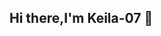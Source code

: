 ## Hi there,I'm Keila-07 👋

<!--
**Keila-07/Keila-07** is a ✨ _special_ ✨ repository because its `README.md` (this file) appears on your GitHub profile.

Here are some ideas to get you started:

- 🔭 I’m currently unemployed
- 🌱 I’m currently learning Data Science(Python)
- 👯 I’m looking to collaborate on: 
open source projects
interesting ideas and startups
- 🤔 I’m looking for help with ...
- 💬 Ask me about ...
- 📫 How to reach me: malebomokhonoana67@gmail.com
- 😄 Pronouns: her
- ⚡ Fun fact: ...
-->

